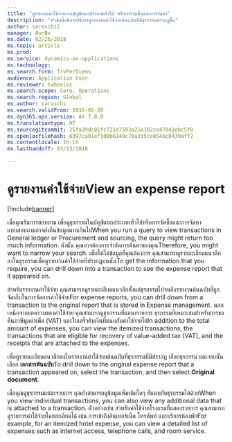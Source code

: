```yaml
---
title: "ดูรายงานค่าใช้จ่ายจากบัญชีแยกประเภททั่วไป หรือการจัดซื้อและการจัดหา"
description: "หัวข้อนี้อธิบายวิธีการดูรายงานค่าใช้จ่ายต้นฉบับที่มีธุรกรรมปรากฏขึ้น"
author: saraschi2
manager: AnnBe
ms.date: 02/26/2018
ms.topic: article
ms.prod: 
ms.service: dynamics-ax-applications
ms.technology: 
ms.search.form: TrvPerDiems
audience: Application User
ms.reviewer: twheeloc
ms.search.scope: Core, Operations
ms.search.region: Global
ms.author: saraschi
ms.search.validFrom: 2016-02-28
ms.dyn365.ops.version: AX 7.0.0
ms.translationtype: HT
ms.sourcegitcommit: 25fa39dc81fc721d7593a25a102ce47041ebc5f0
ms.openlocfilehash: 6397ca01ef100b6149c70a335ce854bc0439aff2
ms.contentlocale: th-th
ms.lasthandoff: 03/13/2018

---
```


# <a name="view-an-expense-report"></a><span data-ttu-id="a836b-103">ดูรายงานค่าใช้จ่าย</span><span class="sxs-lookup"><span data-stu-id="a836b-103">View an expense report</span></span>

[!include[banner](../includes/banner.md)]

<span data-ttu-id="a836b-104">เมื่อคุณรันการสอบถาม เพื่อดูธุรกรรมในบัญชีแยกประเภททั่วไปหรือการจัดซื้อและการจัดหา แบบสอบถามอาจส่งคืนข้อมูลมากเกินไป</span><span class="sxs-lookup"><span data-stu-id="a836b-104">When you run a query to view transactions in General ledger or Procurement and sourcing, the query might return too much information.</span></span> <span data-ttu-id="a836b-105">ดังนั้น คุณอาจต้องการจำกัดการค้นหาของคุณ</span><span class="sxs-lookup"><span data-stu-id="a836b-105">Therefore, you might want to narrow your search.</span></span> <span data-ttu-id="a836b-106">เพื่อให้ได้ข้อมูลที่คุณต้องการ คุณสามารถดูรายละเอียดแนวลึกลงในธุรกรรมเพื่อดูรายงานค่าใช้จ่ายที่ปรากฏบนนั้น</span><span class="sxs-lookup"><span data-stu-id="a836b-106">To get the information that you require, you can drill down into a transaction to see the expense report that it appeared on.</span></span>

<span data-ttu-id="a836b-107">สำหรับรายงานค่าใช้จ่าย คุณสามารถดูรายละเอียดแนวลึกตั้งแต่ธุรกรรมไปจนถึงรายงานต้นฉบับที่ถูกจัดเก็บในการจัดการค่าใช้จ่าย</span><span class="sxs-lookup"><span data-stu-id="a836b-107">For expense reports, you can drill down from a transaction to the original report that is stored in Expense management.</span></span> <span data-ttu-id="a836b-108">นอกเหนือจากยอดรวมของค่าใช้จ่าย คุณสามารถดูธุรกรรมที่แสดงรายการ ธุรกรรมที่เหมาะสมสำหรับการขอคืนภาษีมูลค่าเพิ่ม (VAT) และใบเสร็จรับเงินที่แนบกับค่าใช้จ่ายได้</span><span class="sxs-lookup"><span data-stu-id="a836b-108">In addition to the total amount of expenses, you can view the itemized transactions, the transactions that are eligible for recovery of value-added tax (VAT), and the receipts that are attached to the expenses.</span></span>

<span data-ttu-id="a836b-109">เพื่อดูรายละเอียดแนวลึกลงในรายงานค่าใช้จ่ายต้นฉบับที่ธุรกรรมที่มีปรากฏ เลือกธุรกรรม และจากนั้นเลือก **เอกสารต้นฉบับ**</span><span class="sxs-lookup"><span data-stu-id="a836b-109">To drill down to the original expense report that a transaction appeared on, select the transaction, and then select **Original document**.</span></span>

<span data-ttu-id="a836b-110">เมื่อคุณดูธุรกรรมแต่ละรายการ คุณยังสามารถดูข้อมูลเพิ่มเติมใดๆ ที่แนบกับธุรกรรมได้ด้วย</span><span class="sxs-lookup"><span data-stu-id="a836b-110">When you view individual transactions, you can also view any additional data that is attached to a transaction.</span></span> <span data-ttu-id="a836b-111">ตัวอย่างเช่น สำหรับค่าใช้จ่ายโรงแรมที่แสดงรายการ คุณสามารถดูรายการค่าใช้จ่ายโดยละเอียดได้ เช่น การเข้าถึงอินเทอร์เน็ต โทรศัพท์ และบริการห้องพัก</span><span class="sxs-lookup"><span data-stu-id="a836b-111">For example, for an itemized hotel expense, you can view a detailed list of expenses such as internet access, telephone calls, and room service.</span></span>


